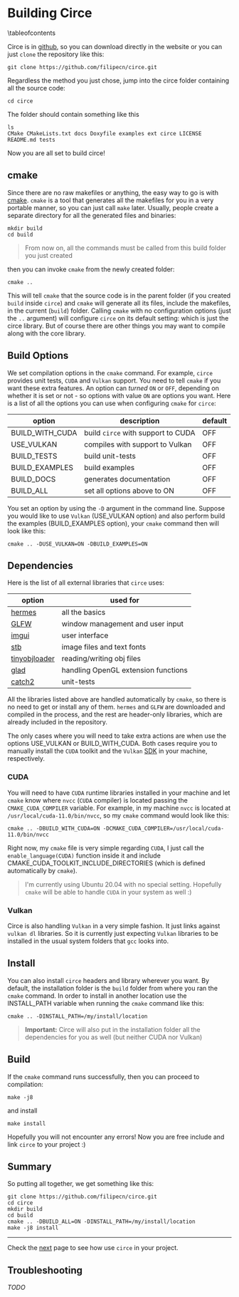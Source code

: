 # Building Circe

\tableofcontents

Circe is in [github](https://github.com/filipecn/circe), so you can download directly in the website or you can
just `clone` the repository like this:

```shell
git clone https://github.com/filipecn/circe.git
```

Regardless the method you just chose, jump into the circe folder containing all the source code:

```shell
cd circe
```

The folder should contain something like this

```shell
ls 
CMake CMakeLists.txt docs Doxyfile examples ext circe LICENSE README.md tests
```

Now you are all set to build circe!

## cmake

Since there are no raw makefiles or anything, the easy way to go is with [cmake](https://cmake.org/). `cmake` 
is a tool that generates all the makefiles for you in a very portable manner, so you can just call 
`make` later. Usually, people create a separate directory for all the generated files and binaries:

```shell
mkdir build
cd build
```
> From now on, all the commands must be called from this build folder you just created

then you can invoke `cmake` from the newly created folder:
```shell
cmake ..
```
This will tell `cmake` that the source code is in the parent folder (if you created `build` inside `circe`) 
and `cmake` will generate all its files, include the makefiles, in the current (`build`) folder. Calling
`cmake` with no configuration options (just the `..` argument) will configure `circe` on its default setting: 
which is just the circe library. But of course there are other things you may want to compile along with
the core library.

## Build Options

We set compilation options in the `cmake` command. For example, `circe` provides unit tests, `CUDA` and 
`Vulkan` support. 
You need to tell `cmake` if you want these extra features. An option can _turned_ `ON` or `OFF`, depending on 
whether it is set or not - so options with value `ON` are options you want. Here is a list of all the 
options you can use when configuring `cmake` for `circe`:

| option | description | default  |
|--------------|--------|-----|
| BUILD_WITH_CUDA  | build `circe` with support to CUDA | OFF |
| USE_VULKAN  | compiles with support to Vulkan | OFF |
| BUILD_TESTS  | build unit-tests | OFF |
| BUILD_EXAMPLES  | build examples | OFF |
| BUILD_DOCS  | generates documentation | OFF |
| BUILD_ALL  | set all options above to ON | OFF |

You set an option by using the `-D` argument in the command line. Suppose you would like to 
use `Vulkan` (USE_VULKAN option) and also perform build the examples (BUILD_EXAMPLES option), 
your `cmake` command then will look like this:

````shell
cmake .. -DUSE_VULKAN=ON -DBUILD_EXAMPLES=ON
````

## Dependencies

Here is the list of all external libraries that `circe` uses:

| option | used for  |
|--------------|--------|
| [hermes](https://github.com/filipecn/hermes) | all the basics|
| [GLFW](http://www.glfw.org) | window management and user input|
| [imgui](https://github.com/ocornut/imgui) | user interface|
| [stb](https://github.com/nothings/stb) | image files and text fonts|
| [tinyobjloader](https://github.com/tinyobjloader/tinyobjloader) | reading/writing obj files|
| [glad](https://github.com/Dav1dde/glad) | handling OpenGL extension functions|
| [catch2](https://github.com/catchorg/Catch2) | unit-tests |

All the libraries listed above are handled automatically by `cmake`, so there is no need to get or 
install any of them. `hermes` and `GLFW` are downloaded and compiled in the process, and the 
rest are header-only libraries, which are already included in the repository.

The only cases where you will need to take extra actions are when use the options USE_VULKAN or 
BUILD_WITH_CUDA. Both cases require you to manually install the `CUDA` toolkit and the `Vulkan` 
[SDK](https://vulkan.lunarg.com/) in your machine, respectively.

### CUDA

You will need to have `CUDA` runtime libraries installed in your machine
and let `cmake` know where `nvcc`  (`CUDA` compiler) is located passing the `CMAKE_CUDA_COMPILER` 
variable. For example, in my machine `nvcc` is located at `/usr/local/cuda-11.0/bin/nvcc`,
so my `cmake` command would look like this:
```shell
cmake .. -DBUILD_WITH_CUDA=ON -DCMAKE_CUDA_COMPILER=/usr/local/cuda-11.0/bin/nvcc
```

Right now, my `cmake` file is very simple regarding `CUDA`, I just call the `enable_language(CUDA)`
function inside it and include CMAKE_CUDA_TOOLKIT_INCLUDE_DIRECTORIES (which is defined automatically
by `cmake`).

>I'm currently using Ubuntu 20.04 with no special setting. Hopefully `cmake` will be able to 
> handle `CUDA` in your system as well :)

### Vulkan

Circe is also handling `Vulkan` in a very simple fashion. It just links against `vulkan dl` libraries.
So it is currently just expecting `Vulkan` libraries to be installed in the usual system folders that
`gcc` looks into.

## Install

You can also install `circe` headers and library wherever you want. By default, the installation 
folder is the `build` folder from where you ran the `cmake` command. In order to install in 
another location use the INSTALL_PATH variable when running the `cmake` command like this:

```shell
cmake .. -DINSTALL_PATH=/my/install/location
```

> **Important:** Circe will also put in the installation folder all the dependencies for you as well 
> (but neither CUDA nor Vulkan)

## Build

If the `cmake` command runs successfully, then you can proceed to compilation:

```shell
make -j8
```
and install
```shell
make install
```

Hopefully you will not encounter any errors! Now you are free include and link `circe` to
your project :)

## Summary
So putting all together, we get something like this:
```shell
git clone https://github.com/filipecn/circe.git
cd circe
mkdir build
cd build
cmake .. -DBUILD_ALL=ON -DINSTALL_PATH=/my/install/location
make -j8 install
```
---
Check the [next](2_linking.md) page to see how use `circe` in your project.

## Troubleshooting

_TODO_